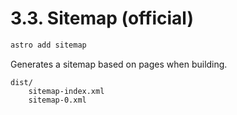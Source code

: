 # 3.3. Sitemap (official)

```sh
astro add sitemap
```

Generates a sitemap based on pages when building.

```
dist/
    sitemap-index.xml
    sitemap-0.xml
```